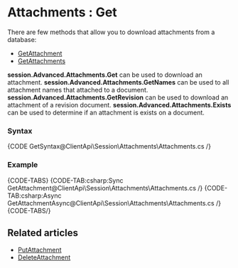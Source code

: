 # Attachments : Get

There are few methods that allow you to download attachments from a database:   
- [GetAttachment](../../../client-api/session/attachments/get#getattachment)   
- [GetAttachments](../../../client-api/session/attachments/get#getattachments)   

**session.Advanced.Attachments.Get** can be used to download an attachment.
**session.Advanced.Attachments.GetNames** can be used to all attachment names that attached to a document.
**session.Advanced.Attachments.GetRevision** can be used to download an attachment of a revision document.
**session.Advanced.Attachments.Exists** can be used to determine if an attachment is exists on a document.

### Syntax

{CODE GetSyntax@ClientApi\Session\Attachments\Attachments.cs /}

### Example

{CODE-TABS}
{CODE-TAB:csharp:Sync GetAttachment@ClientApi\Session\Attachments\Attachments.cs /}
{CODE-TAB:csharp:Async GetAttachmentAsync@ClientApi\Session\Attachments\Attachments.cs /}
{CODE-TABS/}

## Related articles

- [PutAttachment](../../../client-api/session/attachments/put)  
- [DeleteAttachment](../../../client-api/session/attachments/delete)  
